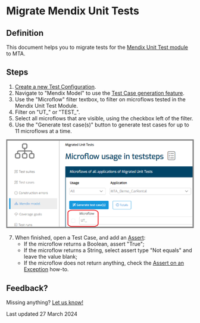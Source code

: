 # Migrate Mendix Unit Tests

## Definition

This document helps you to migrate tests for the [Mendix Unit Test module](https://docs.mendix.com/appstore/modules/unit-testing/) to MTA.

## Steps 

1. [Create a new Test Configuration](../../../mta/test-configuration#create-a-new-test-configuration).
2. Navigate to "Mendix Model" to use the [Test Case generation feature](../design-tests/generate-test#test-a-microflow). 
3. Use the "Microflow" filter textbox, to filter on microflows tested in the Mendix Unit Test Module. 
4. Filter on "UT\_" or "TEST\_".
5. Select all microflows that are visible, using the checkbox left of the filter.
6. Use the "Generate test case(s)" button to generate test cases for up to 11 microflows at a time.

![Mendix Model page](../images/migrate_unit_test.png)

7. When finished, open a Test Case, and add an [Assert](../../../mta/Assert/assert-microflow-output):
   - If the microflow returns a Boolean, assert "True";
   - If the microflow returns a String, select assert type "Not equals" and leave the value blank;
   - If the microflow does not return anything, check the [Assert on an Exception](assert-exception) how-to.

## Feedback?
Missing anything? [Let us know!](mailto:support@menditect.com)

Last updated 27 March 2024